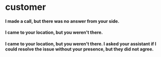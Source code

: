 # customer

#### I made a call, but there was no answer from your side.
#### I came to your location, but you weren't there.
#### I came to your location, but you weren't there. I asked your assistant if I could resolve the issue without your presence, but they did not agree.
####
####
####
####
####
####
####
####
####
####
####
####
####
####
####
###
###
###
###
###
###
###
###
###
###

